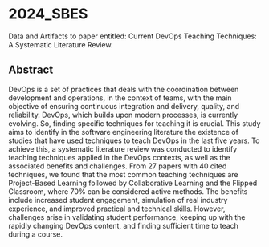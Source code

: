 # 2024_SBES
Data and Artifacts to paper entitled: Current DevOps Teaching Techniques: A Systematic Literature Review.

## Abstract
DevOps is a set of practices that deals with the coordination between development and operations, in the context of teams, with the main objective of ensuring continuous integration and delivery, quality, and reliability. DevOps, which builds upon modern processes, is currently evolving. So, finding specific techniques for teaching it is crucial. This study aims to identify in the software engineering literature the existence of studies that have used techniques to teach DevOps in the last five years. To achieve this, a systematic literature review was conducted to identify teaching techniques applied in the DevOps contexts, as well as the associated benefits and challenges. From 27 papers with 40 cited techniques, we found that the most common teaching techniques are Project-Based Learning followed by Collaborative Learning and the Flipped Classroom, where 70% can be considered active methods. The benefits include increased student engagement, simulation of real industry experience, and improved practical and technical skills. However, challenges arise in validating
student performance, keeping up with the rapidly changing DevOps content, and finding sufficient time to teach during a course.
